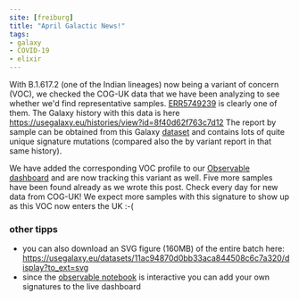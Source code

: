 ```yaml
---
site: [freiburg]
title: "April Galactic News!"
tags: 
- galaxy
- COVID-19
- elixir
---
```


With B.1.617.2 (one of the Indian lineages) now being a variant of concern (VOC), we checked the COG-UK data that we have been analyzing to
see whether we'd find representative samples. [ERR5749239](https://www.ebi.ac.uk/ena/browser/view/ERR5749239) is clearly one of them.
The Galaxy history with this data is here https://usegalaxy.eu/histories/view?id=8f40d62f763c7d12
The report by sample can be obtained from this Galaxy [dataset](https://usegalaxy.eu/datasets/11ac94870d0bb33a7d64e518c57e6180/display?to_ext=tabular)
and contains lots of quite unique signature mutations (compared also the by variant report in that same history).
 
We have added the corresponding VOC profile to our [Observable dashboard](https://observablehq.com/@spond/sars-cov-2-cog-uk)
and are now tracking this variant as well. Five more samples have been found already as we wrote this post.
Check every day for new data from COG-UK! We expect more samples with this signature to show up as this VOC now enters the UK :-(


### other tipps

* you can also download an SVG figure (160MB) of the entire batch here: https://usegalaxy.eu/datasets/11ac94870d0bb33aca844508c6c7a320/display?to_ext=svg
* since the [observable notebook](https://observablehq.com/@spond/sars-cov-2-cog-uk) is interactive you can add your own signatures to the live dashboard

